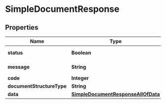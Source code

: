 

# SimpleDocumentResponse

## Properties

Name | Type | Description | Notes
------------ | ------------- | ------------- | -------------
**status** | **Boolean** | action success |  [optional]
**message** | **String** | error message |  [optional]
**code** | **Integer** | error code |  [optional]
**documentStructureType** | **String** |  |  [optional]
**data** | [**SimpleDocumentResponseAllOfData**](SimpleDocumentResponseAllOfData.md) |  |  [optional]




